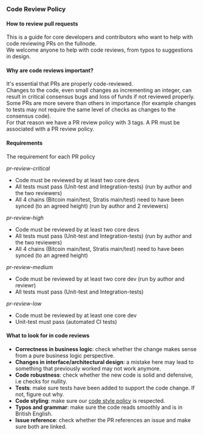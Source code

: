 ### Code Review Policy

#### How to review pull requests  

This is a guide for core developers and contributors who want to help with code reviewing PRs on the fullnode.  
We welcome anyone to help with code reviews, from typos to suggestions in design.   

#### Why are code reviews important?  
It's essential that PRs are properly code-reviewed.   
Changes to the code, even small changes as incrementing an integer, can result in critical consensus bugs and loss of funds if not reviewed properly.  
Some PRs are more severe than others in importance (for example changes to tests may not require the same level of checks as changes to the consensus code).  
For that reason we have a PR review policy with 3 tags. A PR must be associated with a PR review policy.

#### Requirements

The requirement for each PR policy

*pr-review-critical*
- Code must be reviewed by at least two core devs
- All tests must pass (Unit-test and Integration-tests) (run by author and the two reviewers)
- All 4 chains (Bitcoin main/test, Stratis main/test) need to have been synced (to an agreed height) (run by author and 2 reviewers)

*pr-review-high*
- Code must be reviewed by at least two core devs
- All tests must pass (Unit-test and Integration-tests) (run by author and the two reviewers)
- All 4 chains (Bitcoin main/test, Stratis main/test) need to have been synced (to an agreed height)

*pr-review-medium*
- Code must be reviewed by at least two core dev (run by author and reviewr)
- All tests must pass (Unit-test and Integration-tests) 

*pr-review-low*
- Code must be reviewed by at least one core dev
- Unit-test must pass (automated CI tests)


#### What to look for in code reviews

* **Correctness in business logic**: check whether the change makes sense from a pure business logic perspective.
* **Changes in interface/architectural design**: a mistake here may lead to something that previously worked may not work anymore.
* **Code robustness**: check whether the new code is solid and defensive, i.e checks for nullity.
* **Tests**: make sure tests have been added to support the code change. If not, figure out why.
* **Code styling**: make sure our [code style policy](https://github.com/stratisproject/StratisBitcoinFullNode/blob/master/Documentation/coding-style.md) is respected.
* **Typos and grammar**: make sure the code reads smoothly and is in British English. 
* **Issue reference**: check whether the PR references an issue and make sure both are linked.
